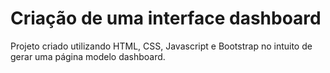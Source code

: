 # Criação de uma interface dashboard
Projeto criado utilizando HTML, CSS, Javascript e Bootstrap no intuito de gerar uma página modelo dashboard.
